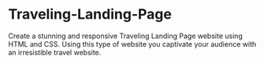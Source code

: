 # Traveling-Landing-Page
Create a stunning and responsive Traveling Landing Page website using HTML and CSS. Using this type of website you captivate your audience with an irresistible travel website.
